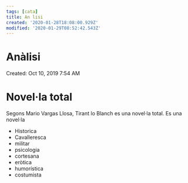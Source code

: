 ```yaml
---
tags: [cata]
title: An lisi
created: '2020-01-28T18:08:00.929Z'
modified: '2020-01-29T08:52:42.543Z'
---
```


# Anàlisi

Created: Oct 10, 2019 7:54 AM

# Novel·la total

Segons Mario Vargas Llosa, Tirant lo Blanch es una novel·la total. Es una novel·la

- Historica
- Cavalleresca
- militar
- psicologia
- cortesana
- eròtica
- humorística
- costumista
